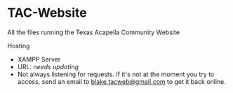 # TAC-Website
All the files running the Texas Acapella Community Website

Hosting
- XAMPP Server
- URL: *needs updating*
- Not always listening for requests. If it's not at the moment you try to access, send an email to blake.tacweb@gmail.com to get it back online.
